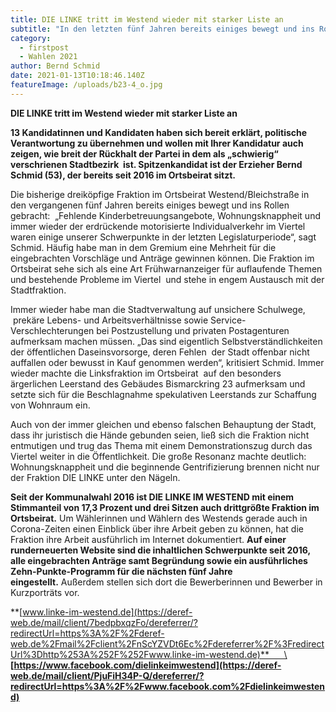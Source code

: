 ```yaml
---
title: DIE LINKE tritt im Westend wieder mit starker Liste an
subtitle: "In den letzten fünf Jahren bereits einiges bewegt und ins Rollen gebracht:"
category:
  - firstpost
  - Wahlen 2021
author: Bernd Schmid
date: 2021-01-13T10:18:46.140Z
featureImage: /uploads/b23-4_o.jpg
---
```

<!--StartFragment-->

**DIE LINKE tritt im Westend wieder mit starker Liste an**

**13 Kandidatinnen und Kandidaten haben sich bereit erklärt, politische Verantwortung zu übernehmen und wollen mit Ihrer Kandidatur auch zeigen, wie breit der Rückhalt der Partei in dem als „schwierig“ verschrienen Stadtbezirk  ist. Spitzenkandidat ist der Erzieher Bernd Schmid (53), der bereits seit 2016 im Ortsbeirat sitzt.**

Die bisherige dreiköpfige Fraktion im Ortsbeirat Westend/Bleichstraße in den vergangenen fünf Jahren bereits einiges bewegt und ins Rollen gebracht:  „Fehlende Kinderbetreuungsangebote, Wohnungsknappheit und immer wieder der erdrückende motorisierte Individualverkehr im Viertel waren einige unserer Schwerpunkte in der letzten Legislaturperiode“, sagt Schmid. Häufig habe man in dem Gremium eine Mehrheit für die eingebrachten Vorschläge und Anträge gewinnen können. Die Fraktion im Ortsbeirat sehe sich als eine Art Frühwarnanzeiger für auflaufende Themen und bestehende Probleme im Viertel  und stehe in engem Austausch mit der Stadtfraktion.

Immer wieder habe man die Stadtverwaltung auf unsichere Schulwege,  prekäre Lebens- und Arbeitsverhältnisse sowie Service-Verschlechterungen bei Postzustellung und privaten Postagenturen aufmerksam machen müssen. „Das sind eigentlich Selbstverständlichkeiten der öffentlichen Daseinsvorsorge, deren Fehlen  der Stadt offenbar nicht auffallen oder bewusst in Kauf genommen werden“, kritisiert Schmid. Immer wieder machte die Linksfraktion im Ortsbeirat  auf den besonders ärgerlichen Leerstand des Gebäudes Bismarckring 23 aufmerksam und setzte sich für die Beschlagnahme spekulativen Leerstands zur Schaffung von Wohnraum ein.

Auch von der immer gleichen und ebenso falschen Behauptung der Stadt, dass ihr juristisch die Hände gebunden seien, ließ sich die Fraktion nicht entmutigen und trug das Thema mit einem Demonstrationszug durch das Viertel weiter in die Öffentlichkeit. Die große Resonanz machte deutlich: Wohnungsknappheit und die beginnende Gentrifizierung brennen nicht nur der Fraktion DIE LINKE unter den Nägeln.

**Seit der Kommunalwahl 2016 ist DIE LINKE IM WESTEND mit einem Stimmanteil von 17,3 Prozent und drei Sitzen auch drittgrößte Fraktion im Ortsbeirat.** Um Wählerinnen und Wählern des Westends gerade auch in Corona-Zeiten einen Einblick über ihre Arbeit geben zu können, hat die Fraktion ihre Arbeit ausführlich im Internet dokumentiert. **Auf einer runderneuerten Website sind die inhaltlichen Schwerpunkte seit 2016, alle eingebrachten Anträge samt Begründung sowie ein ausführliches Zehn-Punkte-Programm für die nächsten fünf Jahre eingestellt.** Außerdem stellen sich dort die Bewerberinnen und Bewerber in Kurzporträts vor.

**[www.linke-im-westend.de](https://deref-web.de/mail/client/7bedpbxqzFo/dereferrer/?redirectUrl=https%3A%2F%2Fderef-web.de%2Fmail%2Fclient%2FnScYZVDt6Ec%2Fdereferrer%2F%3FredirectUrl%3Dhttp%253A%252F%252Fwww.linke-im-westend.de)**      \
**[https://www.facebook.com/dielinkeimwestend](https://deref-web.de/mail/client/PjuFiH34P-Q/dereferrer/?redirectUrl=https%3A%2F%2Fwww.facebook.com%2Fdielinkeimwestend)**

<!--EndFragment-->